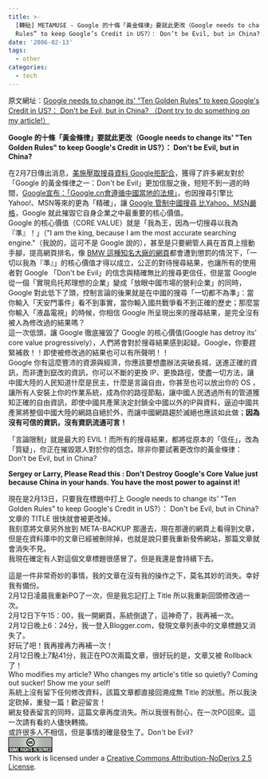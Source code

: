 ```yaml
---
title: >-
  [轉貼] METAMUSE - Google 的十條「黃金條律」要就此更改（Google needs to change its’ “Ten Golden
  Rules” to keep Google’s Credit in US?）： Don’t be Evil, but in China?
date: '2006-02-13'
tags:
  - other
categories:
  - tech
---
```

原文網址：[Google needs to change its' "Ten Golden Rules" to keep Google's Credit in US?： Don't be Evil, but in China? （Dont try to do something on my article!）](http://metamuse.blogspot.com/2006/02/google-needs-to-change-its-ten-golden.html)  
  

**Google 的十條「黃金條律」要就此更改（Google needs to change its' "Ten Golden Rules" to keep Google's Credit in US?）： Don't be Evil, but in China?**  
  
在2月7日傳出消息，[美施壓取搜尋資料 Google拒配合](http://taiwan.cnet.com/news/software/0,2000064574,20104026,00.htm)，獲得了許多網友對於「Google 的黃金條律之一：Don't be Evil」更加信服之後，短短不到一週的時間，[Google宣布：「Google.cn會遵循中國當地的法規」](http://taiwan.cnet.com/news/software/0,2000064574,20104087,00.htm)，也因搜尋引擎比Yahoo!、MSN等來的更為「精確」，讓 [Google 管制中國搜尋 比Yahoo、MSN嚴格](http://taiwan.cnet.com/news/software/0,2000064574,20104124,00.htm)，Google 就此摧毀它自身企業之中最重要的核心價值。  
Google 的核心價值（CORE VALUE）就是「我為王，因為一切搜尋以我為『準』！」（"I am the king, because I am the most accurate searching engine."（我說的，這可不是 Google 說的），甚至是只要網管人員在首頁上擅動手腳，提高網頁排名，像 [BMW 這種知名大廠的網頁](http://taiwan.cnet.com/news/software/0,2000064574,20104173,00.htm)都會遭到懲罰的情況下，「一切以我為『準』」的核心價值才得以成立，公正的對待搜尋結果，也讓所有的使用者對 Google 「Don't be Evil」的信念與精確無比的搜尋更信任，但是當 Google 從一個「實現烏托邦理想的企業」變成「放眼中國市場的營利企業」的同時， Google 對此低下了頭，控制言論的後果就是在中國的搜尋「一切都不為準」：當你輸入「天安門事件」看不到事實，當你輸入國共戰爭看不到正確的歷史；那麼當你輸入「液晶電視」的時候，你相信 Google 所呈現出來的搜尋結果，是完全沒有被人為修改過的結果嗎？  
這一次低頭，讓 Google 徹底摧毀了 Google 的核心價值(Google has detroy its' core value progressively），人們將會對於搜尋結果感到起疑。Google，你要趕緊補救！！即使被修改過的結果也可以有所聲明！！  
Google 你有這麼豐沛的資源與經濟，你應該要想盡辦法突破長城，送進正確的資訊，而非遭到竄改的資訊，你可以不斷的更換 IP、更換路徑，使盡一切方法，讓中國大陸的人民知道什麼是民主，什麼是言論自由，你甚至也可以放出你的 OS ，讓所有人安裝上你的作業系統，成為你的路徑節點，讓中國人民透過所有的管道獲知正確的自由資訊，即使中國共產黨決定封鎖全中國以外的IP與資料，逼迫中國共產黨將整個中國大陸的網路自絕於外，而讓中國網路趨於滅絕也應該如此做；**因為沒有可信的資訊，沒有資訊流通可言！**  
  
「言論限制」就是最大的 EVIL！而所有的搜尋結果，都將從原本的「信任」，改為「質疑」，你正在摧毀眾人對於你的信念。除非你要試著更改你的黃金條律：Don't be Evil, but in China?  
  
**Sergey or Larry, Please Read this : Don't Destroy Google's Core Value just because China in your hands. You have the most power to against it!**  
  
現在是2月13日，只要我在標題中打上 Google needs to change its' "Ten Golden Rules" to keep Google's Credit in US?）： Don't be Evil, but in China?  
文章的 TITLE 很快就會被更改掉。  
我刻意將文章另外放到 META-BACKUP 那邊去，現在那邊的網頁上看得到文章，但是在資料庫中的文章已經被刪除掉，也就是說只要我重新發佈網站，那篇文章就會消失不見。  
我現在確定有人對這個文章標題很感冒了。但是我還是會持續下去。  
  
這是一件非常奇妙的事情，我的文章在沒有我的操作之下，莫名其妙的消失。幸好我有備份。  
2月12日凌晨我重新PO了一次，但是我忘記打上 Title 所以我重新回頭修改過一次。  
2月12日下午15：00，我一開網頁，系統倒退了，這神奇了，我再補一次。  
2月12日晚上6：24分，我一登入Blogger.com，發現文章列表中的文章標題又消失了。  
好玩了吧！我再接再力再補一次！  
2月12日晚上7點41分，我正在PO次兩篇文章，很好玩的是，文章又被 Rollback 了！  
Who modifies my article? Who changes my article's title so quietly? Coming out sucker! Show me your self!  
系統上沒有留下任何修改資料，該篇文章都直接回溯成無 Title 的狀態。所以我決定砍掉，重發一篇！歡迎留言！  
網友發表留言的同時，這篇文章再度消失。所以我很有耐心，在一次PO回來。這一次請有看的人儘快轉摘。  
或許很多人不相信，但是事情的確是發生了。Don't be Evil?  
[![Creative Commons License](images/0.png)](http://creativecommons.org/licenses/by-nd/2.5/)  
This work is licensed under a [Creative Commons Attribution-NoDerivs 2.5 License](http://creativecommons.org/licenses/by-nd/2.5/).